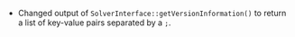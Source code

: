 - Changed output of `SolverInterface::getVersionInformation()` to return a list of key-value pairs separated by a `;`.
